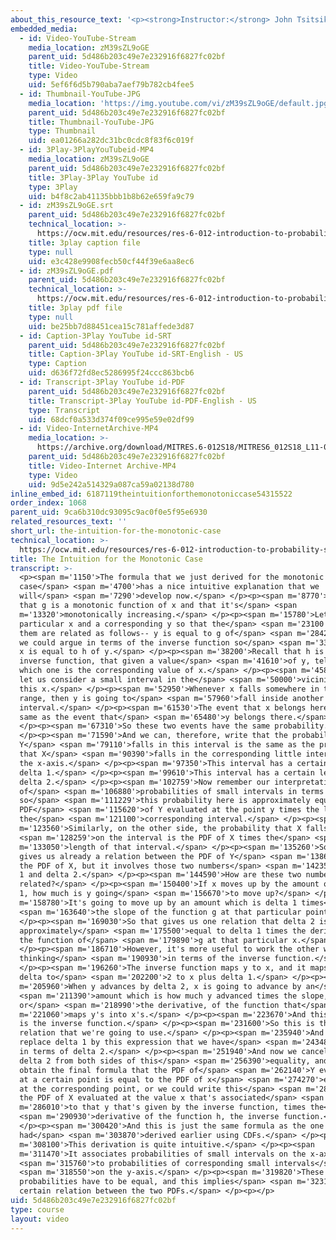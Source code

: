 ```yaml
---
about_this_resource_text: '<p><strong>Instructor:</strong> John Tsitsiklis</p>'
embedded_media:
  - id: Video-YouTube-Stream
    media_location: zM39sZL9oGE
    parent_uid: 5d486b203c49e7e232916f6827fc02bf
    title: Video-YouTube-Stream
    type: Video
    uid: 5ef6f6d5b790aba7aef79b782cb4fee5
  - id: Thumbnail-YouTube-JPG
    media_location: 'https://img.youtube.com/vi/zM39sZL9oGE/default.jpg'
    parent_uid: 5d486b203c49e7e232916f6827fc02bf
    title: Thumbnail-YouTube-JPG
    type: Thumbnail
    uid: ea01266a282dc31bc0cdc8f83f6c019f
  - id: 3Play-3PlayYouTubeid-MP4
    media_location: zM39sZL9oGE
    parent_uid: 5d486b203c49e7e232916f6827fc02bf
    title: 3Play-3Play YouTube id
    type: 3Play
    uid: b4f8c2ab41135bbb1b8b62e659fa9c79
  - id: zM39sZL9oGE.srt
    parent_uid: 5d486b203c49e7e232916f6827fc02bf
    technical_location: >-
      https://ocw.mit.edu/resources/res-6-012-introduction-to-probability-spring-2018/part-i-the-fundamentals/the-intuition-for-the-monotonic-case/zM39sZL9oGE.srt
    title: 3play caption file
    type: null
    uid: e3c428e9908fecb50cf44f39e6aa8ec6
  - id: zM39sZL9oGE.pdf
    parent_uid: 5d486b203c49e7e232916f6827fc02bf
    technical_location: >-
      https://ocw.mit.edu/resources/res-6-012-introduction-to-probability-spring-2018/part-i-the-fundamentals/the-intuition-for-the-monotonic-case/zM39sZL9oGE.pdf
    title: 3play pdf file
    type: null
    uid: be25bb7d88451cea15c781affede3d87
  - id: Caption-3Play YouTube id-SRT
    parent_uid: 5d486b203c49e7e232916f6827fc02bf
    title: Caption-3Play YouTube id-SRT-English - US
    type: Caption
    uid: d636f72fd8ec5286995f24ccc863bcb6
  - id: Transcript-3Play YouTube id-PDF
    parent_uid: 5d486b203c49e7e232916f6827fc02bf
    title: Transcript-3Play YouTube id-PDF-English - US
    type: Transcript
    uid: 68dcf0a533d374f09ce995e59e02df99
  - id: Video-InternetArchive-MP4
    media_location: >-
      https://archive.org/download/MITRES.6-012S18/MITRES6_012S18_L11-07_300k.mp4
    parent_uid: 5d486b203c49e7e232916f6827fc02bf
    title: Video-Internet Archive-MP4
    type: Video
    uid: 9d5e242a514329a087ca59a02138d780
inline_embed_id: 6187119theintuitionforthemonotoniccase54315522
order_index: 1068
parent_uid: 9ca6b310dc93095c9ac0f0e5f95e6930
related_resources_text: ''
short_url: the-intuition-for-the-monotonic-case
technical_location: >-
  https://ocw.mit.edu/resources/res-6-012-introduction-to-probability-spring-2018/part-i-the-fundamentals/the-intuition-for-the-monotonic-case
title: The Intuition for the Monotonic Case
transcript: >-
  <p><span m='1150'>The formula that we just derived for the monotonic
  case</span> <span m='4700'>has a nice intuitive explanation that we
  will</span> <span m='7290'>develop now.</span> </p><p><span m='8770'>Suppose
  that g is a monotonic function of x and that it's</span> <span
  m='13320'>monotonically increasing.</span> </p><p><span m='15780'>Let us fix a
  particular x and a corresponding y so that the</span> <span m='23100'>two of
  them are related as follows-- y is equal to g of</span> <span m='28420'>x, or
  we could argue in terms of the inverse function so</span> <span m='33750'>that
  x is equal to h of y.</span> </p><p><span m='38200'>Recall that h is the
  inverse function, that given a value</span> <span m='41610'>of y, tells us
  which one is the corresponding value of x.</span> </p><p><span m='45880'>Now
  let us consider a small interval in the</span> <span m='50000'>vicinity of
  this x.</span> </p><p><span m='52950'>Whenever x falls somewhere in this
  range, then y is going to</span> <span m='57960'>fall inside another small
  interval.</span> </p><p><span m='61530'>The event that x belongs here is the
  same as the event that</span> <span m='65480'>y belongs there.</span>
  </p><p><span m='67310'>So these two events have the same probability.</span>
  </p><p><span m='71590'>And we can, therefore, write that the probability that
  Y</span> <span m='79110'>falls in this interval is the same as the probability
  that X</span> <span m='90390'>falls in the corresponding little interval on
  the x-axis.</span> </p><p><span m='97350'>This interval has a certain length
  delta 1.</span> </p><p><span m='99610'>This interval has a certain length
  delta 2.</span> </p><p><span m='102759'>Now remember our interpretation
  of</span> <span m='106880'>probabilities of small intervals in terms of PDFs
  so</span> <span m='111229'>this probability here is approximately equal to the
  PDF</span> <span m='115620'>of Y evaluated at the point y times the length of
  the</span> <span m='121100'>corresponding interval.</span> </p><p><span
  m='123560'>Similarly, on the other side, the probability that X falls</span>
  <span m='128259'>on the interval is the PDF of X times the</span> <span
  m='133050'>length of that interval.</span> </p><p><span m='135260'>So this
  gives us already a relation between the PDF of Y</span> <span m='138670'>and
  the PDF of X, but it involves those two numbers</span> <span m='142350'>delta
  1 and delta 2.</span> </p><p><span m='144590'>How are these two numbers
  related?</span> </p><p><span m='150400'>If x moves up by the amount of delta
  1, how much is y going</span> <span m='156670'>to move up?</span> </p><p><span
  m='158780'>It's going to move up by an amount which is delta 1 times</span>
  <span m='163640'>the slope of the function g at that particular point.</span>
  </p><p><span m='169030'>So that gives us one relation that delta 2 is
  approximately</span> <span m='175500'>equal to delta 1 times the derivative of
  the function of</span> <span m='179890'>g at that particular x.</span>
  </p><p><span m='186710'>However, it's more useful to work the other way,
  thinking</span> <span m='190930'>in terms of the inverse function.</span>
  </p><p><span m='196260'>The inverse function maps y to x, and it maps y plus
  delta to</span> <span m='202200'>2 to x plus delta 1.</span> </p><p><span
  m='205960'>When y advances by delta 2, x is going to advance by an</span>
  <span m='211390'>amount which is how much y advanced times the slope,
  or</span> <span m='218990'>the derivative, of the function that</span> <span
  m='221060'>maps y's into x's.</span> </p><p><span m='223670'>And this function
  is the inverse function.</span> </p><p><span m='231600'>So this is the
  relation that we're going to use.</span> </p><p><span m='235940'>And so we
  replace delta 1 by this expression that we have</span> <span m='243480'>here
  in terms of delta 2.</span> </p><p><span m='251940'>And now we cancel the
  delta 2 from both sides of this</span> <span m='256390'>equality, and we
  obtain the final formula that the PDF of</span> <span m='262140'>Y evaluated
  at a certain point is equal to the PDF of x</span> <span m='274270'>evaluated
  at the corresponding point, or we could write this</span> <span m='280240'>as
  the PDF of X evaluated at the value x that's associated</span> <span
  m='286010'>to that y that's given by the inverse function, times the</span>
  <span m='290930'>derivative of the function h, the inverse function.</span>
  </p><p><span m='300420'>And this is just the same formula as the one that we
  had</span> <span m='303870'>derived earlier using CDFs.</span> </p><p><span
  m='308100'>This derivation is quite intuitive.</span> </p><p><span
  m='311470'>It associates probabilities of small intervals on the x-axis</span>
  <span m='315760'>to probabilities of corresponding small intervals</span>
  <span m='318550'>on the y-axis.</span> </p><p><span m='319820'>These two
  probabilities have to be equal, and this implies</span> <span m='323150'>a
  certain relation between the two PDFs.</span> </p><p></p>
uid: 5d486b203c49e7e232916f6827fc02bf
type: course
layout: video
---
```

